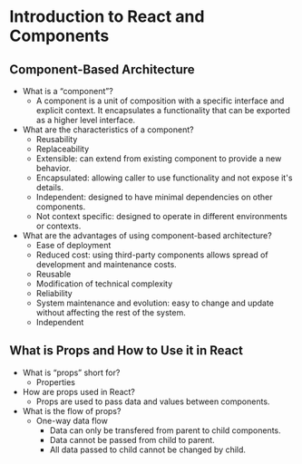 # Introduction to React and Components

## Component-Based Architecture

  - What is a “component”?
      - A component is a unit of composition with a specific interface and explicit context. It encapsulates a               functionality that can be exported as a higher level interface.
  - What are the characteristics of a component?
      - Reusability
      - Replaceability
      - Extensible: can extend from existing component to provide a new behavior.
      - Encapsulated: allowing caller to use functionality and not expose it's details.
      - Independent: designed to have minimal dependencies on other components.
      - Not context specific: designed to operate in different environments or contexts.
  - What are the advantages of using component-based architecture?
      - Ease of deployment
      - Reduced cost: using third-party components allows spread of development and maintenance costs.
      - Reusable
      - Modification of technical complexity
      - Reliability
      - System maintenance and evolution: easy to change and update without affecting the rest of the system.
      - Independent


## What is Props and How to Use it in React

- What is “props” short for?
    - Properties
- How are props used in React?
    - Props are used to pass data and values between components.
- What is the flow of props?
    - One-way data flow
        - Data can only be transfered from parent to child components.
        - Data cannot be passed from child to parent.
        - All data passed to child cannot be changed by child.
